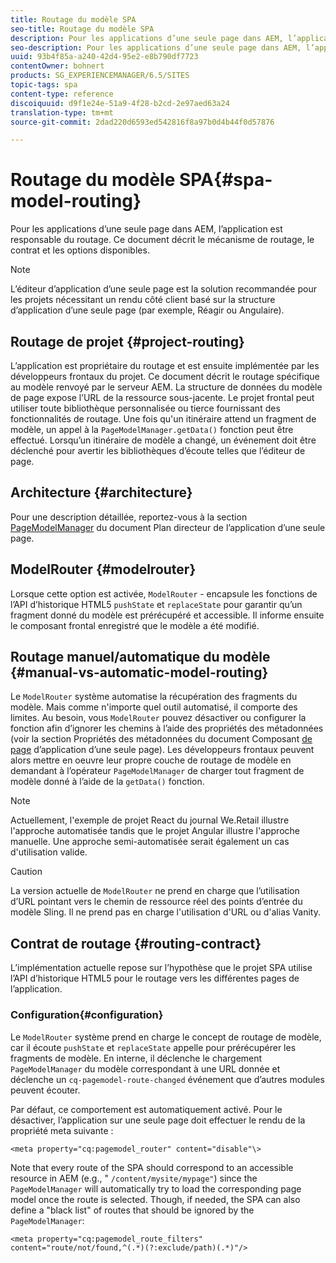 ```yaml
---
title: Routage du modèle SPA
seo-title: Routage du modèle SPA
description: Pour les applications d’une seule page dans AEM, l’application est responsable du routage. Ce document décrit le mécanisme de routage, le contrat et les options disponibles.
seo-description: Pour les applications d’une seule page dans AEM, l’application est responsable du routage. Ce document décrit le mécanisme de routage, le contrat et les options disponibles.
uuid: 93b4f85a-a240-42d4-95e2-e8b790df7723
contentOwner: bohnert
products: SG_EXPERIENCEMANAGER/6.5/SITES
topic-tags: spa
content-type: reference
discoiquuid: d9f1e24e-51a9-4f28-b2cd-2e97aed63a24
translation-type: tm+mt
source-git-commit: 2dad220d6593ed542816f8a97b0d4b44f0d57876

---
```



# Routage du modèle SPA{#spa-model-routing}

Pour les applications d’une seule page dans AEM, l’application est responsable du routage. Ce document décrit le mécanisme de routage, le contrat et les options disponibles.

>[!NOTE]
>
>L’éditeur d’application d’une seule page est la solution recommandée pour les projets nécessitant un rendu côté client basé sur la structure d’application d’une seule page (par exemple, Réagir ou Angulaire).

## Routage de projet {#project-routing}

L’application est propriétaire du routage et est ensuite implémentée par les développeurs frontaux du projet. Ce document décrit le routage spécifique au modèle renvoyé par le serveur AEM. La structure de données du modèle de page expose l’URL de la ressource sous-jacente. Le projet frontal peut utiliser toute bibliothèque personnalisée ou tierce fournissant des fonctionnalités de routage. Une fois qu&#39;un itinéraire attend un fragment de modèle, un appel à la `PageModelManager.getData()` fonction peut être effectué. Lorsqu’un itinéraire de modèle a changé, un événement doit être déclenché pour avertir les bibliothèques d’écoute telles que l’éditeur de page.

## Architecture {#architecture}

Pour une description détaillée, reportez-vous à la section [PageModelManager](/help/sites-developing/spa-blueprint.md#pagemodelmanager) du document Plan directeur de l’application d’une seule page.

## ModelRouter {#modelrouter}

Lorsque cette option est activée, `ModelRouter` - encapsule les fonctions de l’API d’historique HTML5 `pushState` et `replaceState` pour garantir qu’un fragment donné du modèle est prérécupéré et accessible. Il informe ensuite le composant frontal enregistré que le modèle a été modifié.

## Routage manuel/automatique du modèle {#manual-vs-automatic-model-routing}

Le `ModelRouter` système automatise la récupération des fragments du modèle. Mais comme n&#39;importe quel outil automatisé, il comporte des limites. Au besoin, vous `ModelRouter` pouvez désactiver ou configurer la fonction afin d’ignorer les chemins à l’aide des propriétés des métadonnées (voir la section Propriétés des métadonnées du document Composant [de page](/help/sites-developing/spa-page-component.md) d’application d’une seule page). Les développeurs frontaux peuvent alors mettre en oeuvre leur propre couche de routage de modèle en demandant à l’opérateur `PageModelManager` de charger tout fragment de modèle donné à l’aide de la `getData()` fonction.

>[!NOTE]
>
>Actuellement, l&#39;exemple de projet React du journal We.Retail illustre l&#39;approche automatisée tandis que le projet Angular illustre l&#39;approche manuelle. Une approche semi-automatisée serait également un cas d&#39;utilisation valide.

>[!CAUTION]
>
>La version actuelle de `ModelRouter` ne prend en charge que l’utilisation d’URL pointant vers le chemin de ressource réel des points d’entrée du modèle Sling. Il ne prend pas en charge l&#39;utilisation d&#39;URL ou d&#39;alias Vanity.

## Contrat de routage {#routing-contract}

L’implémentation actuelle repose sur l’hypothèse que le projet SPA utilise l’API d’historique HTML5 pour le routage vers les différentes pages de l’application.

### Configuration{#configuration}

Le `ModelRouter` système prend en charge le concept de routage de modèle, car il écoute `pushState` et `replaceState` appelle pour prérécupérer les fragments de modèle. En interne, il déclenche le chargement `PageModelManager` du modèle correspondant à une URL donnée et déclenche un `cq-pagemodel-route-changed` événement que d’autres modules peuvent écouter.

Par défaut, ce comportement est automatiquement activé. Pour le désactiver, l’application sur une seule page doit effectuer le rendu de la propriété meta suivante :

```
<meta property="cq:pagemodel_router" content="disable"\>
```

Note that every route of the SPA should correspond to an accessible resource in AEM (e.g., &quot; `/content/mysite/mypage"`) since the `PageModelManager` will automatically try to load the corresponding page model once the route is selected. Though, if needed, the SPA can also define a &quot;black list&quot; of routes that should be ignored by the `PageModelManager`:

```
<meta property="cq:pagemodel_route_filters" content="route/not/found,^(.*)(?:exclude/path)(.*)"/>
```

